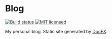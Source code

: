 # Blog
[![Build status](https://ci.appveyor.com/api/projects/status/9tmvyffnl510kv7k?svg=true)](https://ci.appveyor.com/project/JeremyTCD/jeremytcd-github-io)
[![MIT licensed](https://img.shields.io/badge/license-MIT-blue.svg)](https://raw.githubusercontent.com/JeremyTCD/JeremyTCD.github.io/dev/License.txt)

My personal blog. Static site generated by [DocFX](https://dotnet.github.io/docfx). 